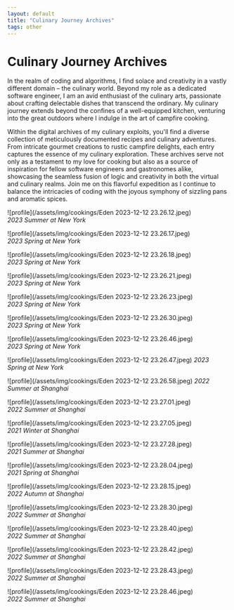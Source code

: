 ```yaml
---
layout: default
title: "Culinary Journey Archives"
tags: other
---
```


# Culinary Journey Archives

In the realm of coding and algorithms, I find solace and creativity in a vastly different domain – the culinary world. Beyond my role as a dedicated software engineer, I am an avid enthusiast of the culinary arts, passionate about crafting delectable dishes that transcend the ordinary. My culinary journey extends beyond the confines of a well-equipped kitchen, venturing into the great outdoors where I indulge in the art of campfire cooking.

Within the digital archives of my culinary exploits, you'll find a diverse collection of meticulously documented recipes and culinary adventures. From intricate gourmet creations to rustic campfire delights, each entry captures the essence of my culinary exploration. These archives serve not only as a testament to my love for cooking but also as a source of inspiration for fellow software engineers and gastronomes alike, showcasing the seamless fusion of logic and creativity in both the virtual and culinary realms. Join me on this flavorful expedition as I continue to balance the intricacies of coding with the joyous symphony of sizzling pans and aromatic spices.

  
![profile](/assets/img/cookings/Eden 2023-12-12 23.26.12.jpeg)  
*2023 Summer at New York*
  

![profile](/assets/img/cookings/Eden 2023-12-12 23.26.17.jpeg)  
*2023 Spring at New York*
  

![profile](/assets/img/cookings/Eden 2023-12-12 23.26.18.jpeg)  
*2023 Spring at New York*
  

![profile](/assets/img/cookings/Eden 2023-12-12 23.26.21.jpeg)  
*2023 Spring at New York*
  

![profile](/assets/img/cookings/Eden 2023-12-12 23.26.23.jpeg)  
*2023 Spring at New York*
  

![profile](/assets/img/cookings/Eden 2023-12-12 23.26.30.jpeg)  
*2023 Spring at New York*
  
  
![profile](/assets/img/cookings/Eden 2023-12-12 23.26.46.jpeg)  
*2023 Spring at New York*
  
  
![profile](/assets/img/cookings/Eden 2023-12-12 23.26.47.jpeg)
*2023 Spring at New York*
  
  
![profile](/assets/img/cookings/Eden 2023-12-12 23.26.58.jpeg)
*2022 Summer at Shanghai*
  
  
![profile](/assets/img/cookings/Eden 2023-12-12 23.27.01.jpeg)  
*2022 Summer at Shanghai*
  
  
![profile](/assets/img/cookings/Eden 2023-12-12 23.27.05.jpeg)  
*2021 Winter at Shanghai*
  
  
![profile](/assets/img/cookings/Eden 2023-12-12 23.27.28.jpeg)  
*2021 Summer at Shanghai*
  
  
![profile](/assets/img/cookings/Eden 2023-12-12 23.28.04.jpeg)  
*2021 Spring at Shanghai*
  
  
![profile](/assets/img/cookings/Eden 2023-12-12 23.28.15.jpeg)  
*2022 Autumn at Shanghai*
  
  
![profile](/assets/img/cookings/Eden 2023-12-12 23.28.30.jpeg)  
*2022 Summer at Shanghai*
  
  
![profile](/assets/img/cookings/Eden 2023-12-12 23.28.40.jpeg)  
*2022 Summer at Shanghai*
  
  
![profile](/assets/img/cookings/Eden 2023-12-12 23.28.42.jpeg)  
*2022 Summer at Shanghai*
  
  
![profile](/assets/img/cookings/Eden 2023-12-12 23.28.43.jpeg)  
*2022 Summer at Shanghai*
  
  
![profile](/assets/img/cookings/Eden 2023-12-12 23.28.46.jpeg)  
*2022 Summer at Shanghai*
  
  
